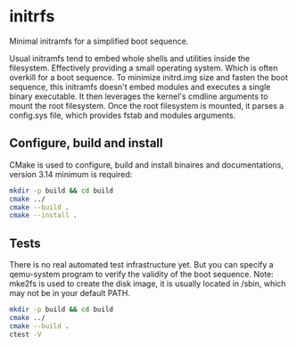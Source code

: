 # initrfs

Minimal initramfs for a simplified boot sequence.

Usual initramfs tend to embed whole shells and utilities inside the filesystem.
Effectively providing a small operating system. Which is often overkill for a boot sequence.
To minimize initrd.img size and fasten the boot sequence, this initramfs doesn't embed modules
and executes a single binary executable. It then leverages the kernel's cmdline arguments to
mount the root filesystem. Once the root filesystem is mounted, it parses a config.sys file,
which provides fstab and modules arguments.

## Configure, build and install

CMake is used to configure, build and install binaires and documentations, version 3.14 minimum is required:

```sh
mkdir -p build && cd build
cmake ../
cmake --build .
cmake --install .
```

## Tests

There is no real automated test infrastructure yet.
But you can specify a qemu-system program to verify the validity of the boot sequence.
Note: mke2fs is used to create the disk image, it is usually located in /sbin, which may not be in your default PATH.

```sh
mkdir -p build && cd build
cmake ../
cmake --build .
ctest -V
```

